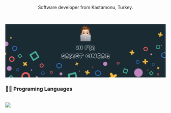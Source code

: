 <p align='center'>
  Software developer from Kastamonu, Turkey.
</p> <br>



[![Samet's GitHub Banner](./assets/banners/github-header.png)](https://sametcinbar.com.tr )
<br>

<h3> 👩‍💻 Programing Languages</h3>
<br>
 <a href="#"><img src="https://img.shields.io/badge/C%23-239120?style=for-the-badge&logo=c-sharp&logoColor=white" /> 
